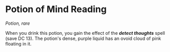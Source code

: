 # Potion of Mind Reading 
_Potion, rare_ 

When you drink this potion, you gain the effect of the **_detect thoughts_** spell (save DC 13). The potion's dense, purple liquid has an ovoid cloud of pink floating in it. 
